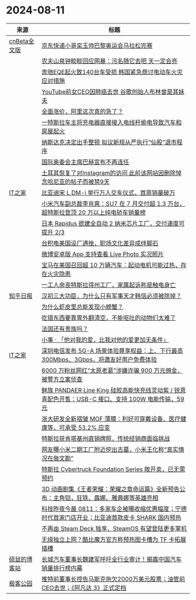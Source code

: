 ﻿# 2024-08-11

|来源|标题|
|---|---|
|[cnBeta全文版](http://feeds2.feedburner.com/cnbeta-full)|[京东快递小哥栾玉帅巴黎奥运会马拉松完赛](https://m.cnbeta.com.tw/view/1441712.htm)|
||[农夫山泉钟睒睒回应网暴：污名随它去吧 天一定会亮](https://m.cnbeta.com.tw/view/1441710.htm)|
||[奔驰EQE起火致140台车受损 韩国紧急商讨电动车火灾应对措施](https://m.cnbeta.com.tw/view/1441709.htm)|
||[YouTube前女CEO因肺癌去世 谷歌创始人布林曾是其妹夫](https://m.cnbeta.com.tw/view/1441707.htm)|
||[全面涨价，阿里这次真的急了？](https://m.cnbeta.com.tw/view/1441705.htm)|
||[一特斯拉车主将充电器直接接入电线杆偷电导致汽车和房屋起火](https://m.cnbeta.com.tw/view/1441704.htm)|
||[纳斯达克决定出手整顿 拟议新规从严执行“仙股”退市程序](https://m.cnbeta.com.tw/view/1441703.htm)|
||[国际奥委会主席巴赫宣布不再连任](https://m.cnbeta.com.tw/view/1441702.htm)|
||[土耳其恢复了对Instagram的访问 此前该网站因删除悼念哈尼亚的帖子而被禁9天](https://m.cnbeta.com.tw/view/1441701.htm)|
|[IT之家](https://www.ithome.com/rss/)|[比亚迪宋 L DM-i 举行万人交车仪式，首周销量破万](https://www.ithome.com/0/787/694.htm)|
||[小米汽车副总裁李肖爽：SU7 在 7 月交付超 1.3 万台，超特斯拉登顶 20 万以上纯电轿车销量榜](https://www.ithome.com/0/787/693.htm)|
||[日本 Rapidus 欲建全自动 2 纳米芯片工厂，交付速度可提升 2/3](https://www.ithome.com/0/787/692.htm)|
||[台积电美国设厂遇挫，职场文化差异成绊脚石](https://www.ithome.com/0/787/691.htm)|
||[微博安卓版 App 支持查看 Live Photo 实况照片](https://www.ithome.com/0/787/689.htm)|
||[宝马在美国召回超 10 万辆汽车：起动电机可能过热，存在火灾隐患](https://www.ithome.com/0/787/688.htm)|
||[一工人命丧特斯拉得州工厂，家属起诉称是触电身亡](https://www.ithome.com/0/787/687.htm)|
|[知乎日报](https://feedx.net/rss/zhihudaily.xml)|[汉初三大功臣，为什么只有军事天才韩信必须被除掉？](https://daily.zhihu.com/story/9774507)|
||[为什么虾皮里总能发现小螃蟹？](https://daily.zhihu.com/story/9774514)|
||[吃错东西要靠胃外翻清空，不能呕吐的动物们太难了](https://daily.zhihu.com/story/9774524)|
||[法国还有贵族吗？](https://daily.zhihu.com/story/9774533)|
||[小事 · 「他对我的爱，比我对他的爱更加无条件」](https://daily.zhihu.com/story/9774506)|
|[IT之家](https://www.ithome.com/rss/)|[深圳电信发布 5G-A 场景体验尊享权益：上、下行最高 300Mbps、3Gbps，将邀友好用户免费体验](https://www.ithome.com/0/787/685.htm)|
||[6000 万粉丝网红“太原老葛”涉嫌诈骗 900 万元佣金，被警方立案侦查](https://www.ithome.com/0/787/684.htm)|
||[魅族 PANDAER Line King 硅胶高能快充线灵动紫 / 锐意青配色开售：USB-C 接口、支持 100W 电能传输，59 元](https://www.ithome.com/0/787/683.htm)|
||[浙大研发全新褶皱 MOF 薄膜：利好可穿戴设备、医疗健康等，可承受 53.2% 应变](https://www.ithome.com/0/787/681.htm)|
||[特斯拉获肯塔基州直销牌照，传统经销商面临挑战](https://www.ithome.com/0/787/680.htm)|
||[网友曝小米二期工厂附近挖出古墓，小米王化称“真实情况在做文勘”](https://www.ithome.com/0/787/679.htm)|
||[特斯拉 Cybertruck Foundation Series 敞开卖，已无需预约](https://www.ithome.com/0/787/678.htm)|
||[3D 动画剧集《王者荣耀：荣耀之章命运篇》全新预告公布：主角铠，狂铁、露娜、雅典娜等英雄亮相](https://www.ithome.com/0/787/677.htm)|
||[科技昨夜今晨 0811：多家车企被曝收缩优惠幅度；宁德时代首家门店开业；比亚迪首款皮卡 SHARK 国内预热](https://www.ithome.com/0/787/676.htm)|
||[不再由 Steam Deck 独享，SteamOS 有望登陆更多掌机](https://www.ithome.com/0/787/675.htm)|
||[无缘独立上网？酷比魔方官方称预热图卡槽为 TF 卡拓展插槽](https://www.ithome.com/0/787/674.htm)|
|[硕鼠的博客站](http://lukefan.com/?feed=rss2)|[长城汽车董事长魏建军呼吁全行业审计！揭露中国汽车销量排行榜内幕](https://lukefan.com/2024/08/11/%e9%95%bf%e5%9f%8e%e6%b1%bd%e8%bd%a6%e8%91%a3%e4%ba%8b%e9%95%bf%e9%ad%8f%e5%bb%ba%e5%86%9b%e5%91%bc%e5%90%81%e5%85%a8%e8%a1%8c%e4%b8%9a%e5%ae%a1%e8%ae%a1%ef%bc%81%e6%8f%ad%e9%9c%b2%e4%b8%ad%e5%9b%bd/)|
|[极客公园](http://feeds.geekpark.net/)|[推特前董事长控告马斯克拖欠2000万美元股票；油管前CEO去世；《阿凡达 3》正式定档](http://www.geekpark.net/news/339136)|
